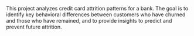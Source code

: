This project analyzes credit card attrition patterns for a bank.
The goal is to identify key behavioral differences between customers who have churned and those who have remained, and to provide insights to predict and prevent future attrition.
